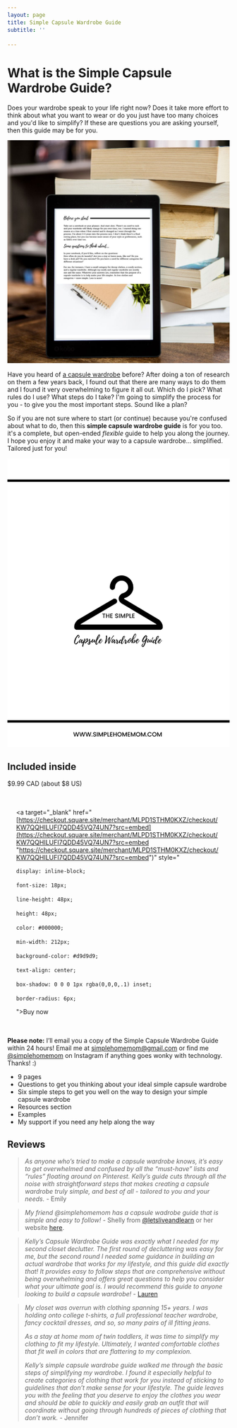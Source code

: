 ```yaml
---
layout: page
title: Simple Capsule Wardrobe Guide
subtitle: ''

---
```

# What is the Simple Capsule Wardrobe Guide?

Does your wardrobe speak to your life right now? Does it take more effort to think about what you want to wear or do you just have too many choices and you'd like to simplify? If these are questions you are asking yourself, then this guide may be for you.

![A picture of my ebook on a tablet. ](/uploads/0001-14050326233_20201205_222458_0000_compress99.jpg "SHM")

Have you heard of [a capsule wardrobe](https://en.wikipedia.org/wiki/Capsule_wardrobe) before? After doing a ton of research on them a few years back, I found out that there are many ways to do them and I found it very overwhelming to figure it all out. Which do I pick? What rules do I use? What steps do I take? I'm going to simplify the process for you - to give you the most important steps. Sound like a plan?

So if you are not sure where to start (or continue) because you're confused about what to do, then this **simple capsule wardrobe guide** is for you too. it's a complete, but open-ended _flexible_ guide to help you along the journey. I hope you enjoy it and make your way to a capsule wardrobe... simplified. Tailored just for you!

![An image of the title page of the ebook.](/uploads/simple-capsule-wardrobe-guide.jpg "simplecapsulewardrobeguide")

## Included inside

$9.99 CAD (about $8 US) 

<div style="

  overflow: auto;

  display: flex;

  flex-direction: column;

  justify-content: flex-end;

  align-items: center;

  width: 258.96px;

  background: #FFFFFF;

  border: 1px solid rgba(0, 0, 0, 0.1);

  box-shadow: -2px 10px 5px rgba(0, 0, 0, 0);

  border-radius: 10px;

  font-family: SQ Market, SQ Market, Helvetica, Arial, sans-serif;

  ">

  <div style="padding: 20px;">

  <p style="

    font-size: 18px;

    line-height: 20px;

  ">The Simple Capsule Wardrobe Guide</p>

  <p style="

    font-size: 18px;

    line-height: 20px;

    font-weight: 600;

  ">$14.99</p>

  <a target="_blank" href="[https://checkout.square.site/merchant/MLPD1STHM0KXZ/checkout/KW7QQHILUFI7QDD45VQ74UN7?src=embed](https://checkout.square.site/merchant/MLPD1STHM0KXZ/checkout/KW7QQHILUFI7QDD45VQ74UN7?src=embed "https://checkout.square.site/merchant/MLPD1STHM0KXZ/checkout/KW7QQHILUFI7QDD45VQ74UN7?src=embed")" style="

    display: inline-block;

    font-size: 18px;

    line-height: 48px;

    height: 48px;

    color: #000000;

    min-width: 212px;

    background-color: #d9d9d9;

    text-align: center;

    box-shadow: 0 0 0 1px rgba(0,0,0,.1) inset;

    border-radius: 6px;

  ">Buy now</a>

  </div>

</div>

**Please note:** I’ll email you a copy of the Simple Capsule Wardrobe Guide within 24 hours! Email me at simplehomemom@gmail.com or find me [@simplehomemom](https://www.instagram.com/simplehomemom) on Instagram if anything goes wonky with technology. Thanks! :)

* 9 pages
* Questions to get you thinking about your ideal simple capsule wardrobe
* Six simple steps to get you well on the way to design your simple capsule wardrobe
* Resources section
* Examples
* My support if you need any help along the way

## Reviews

> _As anyone who’s tried to make a capsule wardrobe knows, it’s easy to get overwhelmed and confused by all the “must-have” lists and “rules” floating around on Pinterest. Kelly’s guide cuts through all the noise with straightforward steps that makes creating a capsule wardrobe truly simple, and best of all - tailored to you and your needs._ - Emily

> _My friend @simplehomemom has a capsule wadrobe guide that is simple and easy to follow!_ - Shelly from [@letsliveandlearn](https://www.instagram.com/letsliveandlearn/) or her website [here](https://letsliveandlearn.com/).

> _Kelly’s Capsule Wardrobe Guide was exactly what I needed for my second closet declutter. The first round of decluttering was easy for me, but the second round I needed some guidance in building an actual wardrobe that works for my lifestyle, and this guide did exactly that! It provides easy to follow steps that are comprehensive without being overwhelming and offers great questions to help you consider what your ultimate goal is. I would recommend this guide to anyone looking to build a capsule wardrobe!_ - [Lauren](www.instagram.com/home.sweet.hopkins)

> _My closet was overrun with clothing spanning 15+ years. I was holding onto college t-shirts, a full professional teacher wardrobe, fancy cocktail dresses, and so, so many pairs of ill fitting jeans._
>
> _As a stay at home mom of twin toddlers, it was time to simplify my clothing to fit my lifestyle. Ultimately, I wanted comfortable clothes that fit well in colors that are flattering to my complexion._
>
> _Kelly’s simple capsule wardrobe guide walked me through the basic steps of simplifying my wardrobe. I found it especially helpful to create categories of clothing that work for you instead of sticking to guidelines that don’t make sense for your lifestyle. The guide leaves you with the feeling that you deserve to enjoy the clothes you wear and should be able to quickly and easily grab an outfit that will coordinate without going through hundreds of pieces of clothing that don’t work. -_ Jennifer